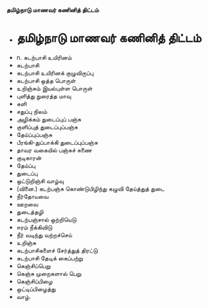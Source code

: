 **தமிழ்நாடு மாணவர் கணினித் திட்டம்**
- # தமிழ்நாடு மாணவர் கணினித் திட்டம்
- n. கடற்பாசி உயிரினம்
- கடற்பாசி
- கடற்பாசி உயிரினக் குழுவிருப்பு
- கடற்பாசி ஒத்த பொருள்
- உறிஞ்சும் இயல்புள்ள பொருள்
- புளித்து நுரைத்த மாவு
- களி
- சதுப்பு நிலம்
- அழிக்கம் துடைப்புப் பஞ்சு
- குளிப்புத் துடைப்புப்பஞ்சு
- தேய்ப்புப்பஞ்சு
- பீரங்கி-துப்பாக்கி துடைப்புப்பஞ்சு
- தாவர வகையில் பஞ்சுச் சுணை
- குடிகாரன்
- தேய்ப்பு
- துடைப்பு
- ஒட்டுறிஞ்சி வாழ்வு
- (வினை.) கடற்பஞ்சு கொண்டுபிழிந்து கழுவி தேய்த்துத் துடை
- நீர்தோயவை
- ஊறவை
- துடைத்தழி
- கடற்பஞ்சால் ஒற்றியெடு
- ஈரம் நீக்கிவிடு
- நீர் வடிந்து வற்றச்செய்
- உறிஞ்சு
- கடற்பாசிகளைச் சேர்த்துத் திரட்டு
- கடற்பாசி தேடிக் கைப்பற்று
- கெஞ்சிப்பெறு
- கெஞ்சு முறைகளால் பெறு
- கெஞ்சிப்பிழை
- ஒட்டிப்பிழைத்து
- வாழ்.

